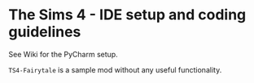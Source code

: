 # The Sims 4 - IDE setup and coding guidelines

See Wiki for the PyCharm setup.

`TS4-Fairytale` is a sample mod without any useful functionality.
